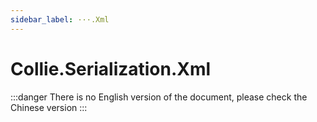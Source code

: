 ```yaml
---
sidebar_label: ···.Xml
---
```


# Collie.Serialization.Xml

:::danger
There is no English version of the document, please check the Chinese version
:::
